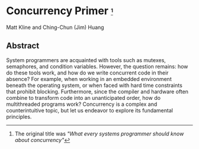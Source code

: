 # Concurrency Primer <small><small><small>[^note]</small></small></small>
Matt Kline and Ching-Chun (Jim) Huang  
<!--AddTimeHere-->

## Abstract
System programmers are acquainted with tools such as mutexes, semaphores, and condition variables.
However, the question remains: how do these tools work, and how do we write concurrent code in their absence?
For example, when working in an embedded environment beneath the operating system,
or when faced with hard time constraints that prohibit blocking.
Furthermore, since the compiler and hardware often combine to transform code into an unanticipated order,
how do multithreaded programs work? Concurrency is a complex and counterintuitive topic,
but let us endeavor to explore its fundamental principles.

[^note]: The original title was *"What every systems programmer should know about concurrency"*

